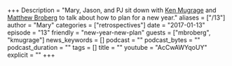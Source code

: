 +++
Description = "Mary, Jason, and PJ sit down with [Ken Mugrage](http://twitter.com/kmugrage) and [Matthew Broberg](http://twitter.com/mjbrender) to talk about how to plan for a new year."
aliases = ["/13"]
author = "Mary"
categories = ["retrospectives"]
date = "2017-01-13"
episode = "13"
friendly = "new-year-new-plan"
guests = ["mbroberg", "kmugrage"]
news_keywords = []
podcast = ""
podcast_bytes = ""
podcast_duration = ""
tags = []
title = ""
youtube = "AcCwAWYqoUY"
explicit = ""
+++
